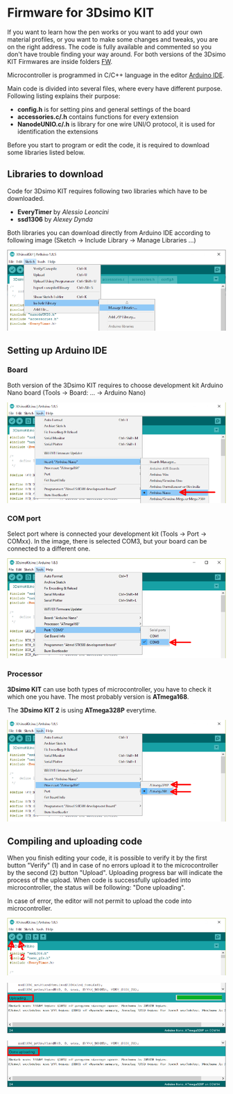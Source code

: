 # Firmware for 3Dsimo KIT
If you want to learn how the pen works or you want to add your own material profiles, or you want to make some changes and tweaks, you are on the right address. The code is fully available and commented so you don't have trouble finding your way around. For both versions of the 3Dsimo KIT Firmwares are inside folders [FW](../FW). 

Microcontroller is programmed in C/C++ language in the editor [Arduino IDE](https://www.arduino.cc/). 

Main code is divided into several files, where every have different purpose. Following listing explains their purpose:
 - **config.h** is for setting pins and general settings of the board 
 - **accessories.c/.h** contains functions for every extension
 - **NanodeUNIO.c/.h** is library for one wire UNI/O protocol, it is used for identification the extensions

Before you start to program or edit the code, it is required to download some libraries listed below.

## Libraries to download
Code for 3Dsimo KIT requires following two libraries which have to be downloaded. 
 - **EveryTimer** by *Alessio Leoncini*
 - **ssd1306** by *Alexey Dynda*
 
Both libraries you can download directly from Arduino IDE according to following image (Sketch -> Include Library -> Manage Libraries ...)

![](pic/Arduino_manage_library.png)

## Setting up Arduino IDE
### Board
Both version of the 3Dsimo KIT requires to choose development kit Arduino Nano board (Tools -> Board: ... -> Arduino Nano)

![](pic/Arduino_choose_board.png)

### COM port
Select port where is connected your development kit (Tools -> Port -> COMxx). In the image, there is selected COM3, but your board can be connected to a different one.

![](pic/Arduino_choose_COM_port.png)

### Processor
**3Dsimo KIT** can use both types of microcontroller, you have to check it which one you have. The most probably version is **ATmega168**. 

The **3Dsimo KIT 2** is using **ATmega328P** everytime. 

![](pic/Arduino_choose_MCU.png)

## Compiling and uploading code

When you finish editing your code, it is possible to verify it by the first button "Verify" (1) and in case of no errors upload it to the microcontroller by the second (2) button "Upload". Uploading progress bar will indicate the process of the upload. When code is successfully uploaded into microcontroller, the status will be following: "Done uploading".

In case of error, the editor will not permit to upload the code into microcontroller.

![](pic/Arduino_upload.png)

![](pic/Arduino_uploading.png)

![](pic/Arduino_done_uploading.png)



